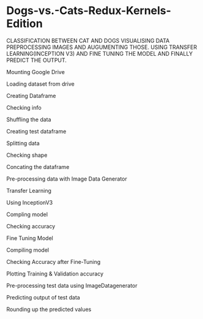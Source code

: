 # Dogs-vs.-Cats-Redux-Kernels-Edition
CLASSIFICATION BETWEEN CAT AND DOGS VISUALISING DATA PREPROCESSING IMAGES AND AUGUMENTING THOSE. USING TRANSFER LEARNING(INCEPTION V3) AND FINE TUNING THE MODEL AND FINALLY PREDICT THE OUTPUT.

Mounting Google Drive

Loading dataset from drive

Creating Dataframe

Checking info

Shuffling the data

Creating test dataframe

Splitting data

Checking shape

Concating the dataframe

Pre-processing data with Image Data Generator

Transfer Learning

Using InceptionV3

Compling model

Checking accuracy

Fine Tuning Model

Compiling model

Checking Accuracy after Fine-Tuning

Plotting Training & Validation accuracy

Pre-processing test data using ImageDatagenerator

Predicting output of test data

Rounding up the predicted values
